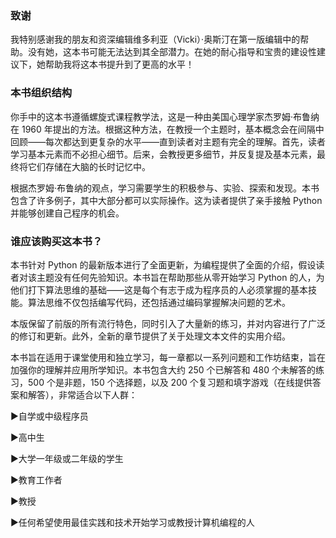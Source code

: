 ### 致谢

我特别感谢我的朋友和资深编辑维多利亚（Vicki）·奥斯汀在第一版编辑中的帮助。没有她，这本书可能无法达到其全部潜力。在她的耐心指导和宝贵的建设性建议下，她帮助我将这本书提升到了更高的水平！

### 本书组织结构

你手中的这本书遵循螺旋式课程教学法，这是一种由美国心理学家杰罗姆·布鲁纳在 1960 年提出的方法。根据这种方法，在教授一个主题时，基本概念会在间隔中回顾——每次都达到更复杂的水平——直到读者对主题有完全的理解。首先，读者学习基本元素而不必担心细节。后来，会教授更多细节，并反复提及基本元素，最终将它们存储在大脑的长时记忆中。

根据杰罗姆·布鲁纳的观点，学习需要学生的积极参与、实验、探索和发现。本书包含了许多例子，其中大部分都可以实际操作。这为读者提供了亲手接触 Python 并能够创建自己程序的机会。

### 谁应该购买这本书？

本书针对 Python 的最新版本进行了全面更新，为编程提供了全面的介绍，假设读者对该主题没有任何先验知识。本书旨在帮助那些从零开始学习 Python 的人，为他们打下算法思维的基础——这是每个有志于成为程序员的人必须掌握的基本技能。算法思维不仅包括编写代码，还包括通过编码掌握解决问题的艺术。

本版保留了前版的所有流行特色，同时引入了大量新的练习，并对内容进行了广泛的修订和更新。此外，全新的章节提供了关于处理文本文件的实用介绍。

本书旨在适用于课堂使用和独立学习，每一章都以一系列问题和工作坊结束，旨在加强你的理解并应用所学知识。本书包含大约 250 个已解答和 480 个未解答的练习，500 个是非题，150 个选择题，以及 200 个复习题和填字游戏（在线提供答案和解答），非常适合以下人群：

►自学或中级程序员

►高中生

►大学一年级或二年级的学生

►教育工作者

►教授

►任何希望使用最佳实践和技术开始学习或教授计算机编程的人
